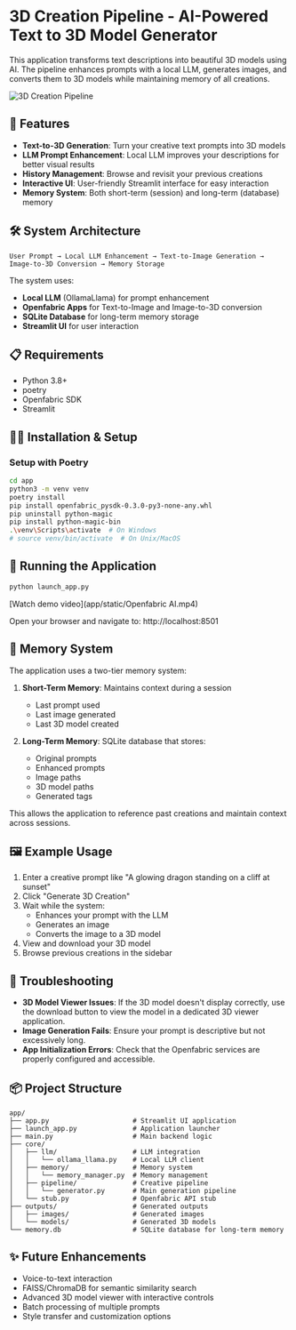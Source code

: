 # 3D Creation Pipeline - AI-Powered Text to 3D Model Generator

This application transforms text descriptions into beautiful 3D models using AI. The pipeline enhances prompts with a local LLM, generates images, and converts them to 3D models while maintaining memory of all creations.

![3D Creation Pipeline](https://example.com/screenshot.png)

## 🚀 Features

- **Text-to-3D Generation**: Turn your creative text prompts into 3D models
- **LLM Prompt Enhancement**: Local LLM improves your descriptions for better visual results
- **History Management**: Browse and revisit your previous creations
- **Interactive UI**: User-friendly Streamlit interface for easy interaction
- **Memory System**: Both short-term (session) and long-term (database) memory

## 🛠️ System Architecture

```
User Prompt → Local LLM Enhancement → Text-to-Image Generation → Image-to-3D Conversion → Memory Storage
```

The system uses:
- **Local LLM** (OllamaLlama) for prompt enhancement
- **Openfabric Apps** for Text-to-Image and Image-to-3D conversion
- **SQLite Database** for long-term memory storage
- **Streamlit UI** for user interaction

## 📋 Requirements

- Python 3.8+
- poetry
- Openfabric SDK
- Streamlit

## 🏃‍♂️ Installation & Setup

### Setup with Poetry
```bash
cd app
python3 -m venv venv
poetry install
pip install openfabric_pysdk-0.3.0-py3-none-any.whl
pip uninstall python-magic
pip install python-magic-bin
.\venv\Scripts\activate  # On Windows
# source venv/bin/activate  # On Unix/MacOS
```

## 🚀 Running the Application

```bash
python launch_app.py
```

[Watch demo video](app/static/Openfabric AI.mp4)

Open your browser and navigate to: http://localhost:8501

## 💾 Memory System

The application uses a two-tier memory system:

1. **Short-Term Memory**: Maintains context during a session
   - Last prompt used
   - Last image generated
   - Last 3D model created

2. **Long-Term Memory**: SQLite database that stores:
   - Original prompts
   - Enhanced prompts
   - Image paths
   - 3D model paths
   - Generated tags

This allows the application to reference past creations and maintain context across sessions.

## 🖼️ Example Usage

1. Enter a creative prompt like "A glowing dragon standing on a cliff at sunset"
2. Click "Generate 3D Creation"
3. Wait while the system:
   - Enhances your prompt with the LLM
   - Generates an image
   - Converts the image to a 3D model
4. View and download your 3D model
5. Browse previous creations in the sidebar

## 🔧 Troubleshooting

- **3D Model Viewer Issues**: If the 3D model doesn't display correctly, use the download button to view the model in a dedicated 3D viewer application.
- **Image Generation Fails**: Ensure your prompt is descriptive but not excessively long.
- **App Initialization Errors**: Check that the Openfabric services are properly configured and accessible.

## 📦 Project Structure

```
app/
├── app.py                     # Streamlit UI application
├── launch_app.py              # Application launcher
├── main.py                    # Main backend logic
├── core/
│   ├── llm/                   # LLM integration
│   │   └── ollama_llama.py    # Local LLM client
│   ├── memory/                # Memory system
│   │   └── memory_manager.py  # Memory management
│   ├── pipeline/              # Creative pipeline
│   │   └── generator.py       # Main generation pipeline
│   └── stub.py                # Openfabric API stub
├── outputs/                   # Generated outputs
│   ├── images/                # Generated images
│   └── models/                # Generated 3D models
└── memory.db                  # SQLite database for long-term memory
```

## ✨ Future Enhancements

- Voice-to-text interaction
- FAISS/ChromaDB for semantic similarity search
- Advanced 3D model viewer with interactive controls
- Batch processing of multiple prompts
- Style transfer and customization options
